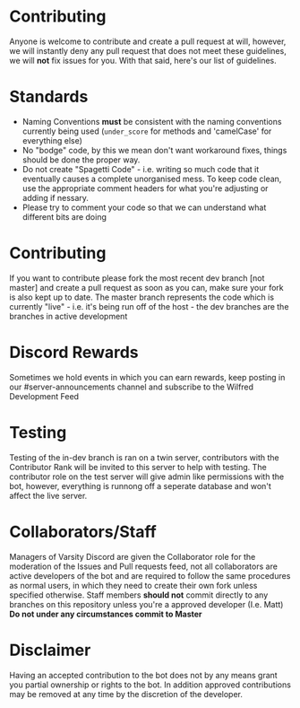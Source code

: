 # Contributing

Anyone is welcome to contribute and create a pull request at will, however, we will instantly deny any pull request that does not meet these guidelines, we will **not** fix issues for you.
With that said, here's our list of guidelines.

# Standards
- Naming Conventions **must** be consistent with the naming conventions currently being used (`under_score` for methods and 'camelCase' for everything else)    
- No "bodge" code, by this we mean don't want workaround fixes, things should be done the proper way.
- Do not create "Spagetti Code" - i.e. writing so much code that it eventually causes a complete unorganised mess. To keep code clean, use the appropriate comment headers for what you're adjusting or adding if nessary.
- Please try to comment your code so that we can understand what different bits are doing

# Contributing
If you want to contribute please fork the most recent dev branch [not master] and create a pull request as soon as you can, make sure your fork is also kept up to date.
The master branch represents the code which is currently "live" - i.e. it's being run off of the host - the dev branches are the branches in active development

# Discord Rewards
Sometimes we hold events in which you can earn rewards, keep posting in our #server-announcements channel and subscribe to the Wilfred Development Feed

# Testing
Testing of the in-dev branch is ran on a twin server, contributors with the Contributor Rank will be invited to this server to help with testing. The contributor role on the test server will give admin like permissions with the bot, however, everything is runnong off a seperate database and won't affect the live server.

# Collaborators/Staff
Managers of Varsity Discord are given the Collaborator role for the moderation of the Issues and Pull requests feed, not all collaborators are active developers of the bot and are required to follow the same procedures as normal users, in which they need to create their own fork unless specified otherwise.
Staff members **should not** commit directly to any branches on this repository unless you're a approved developer (I.e. Matt)
**Do not under any circumstances commit to Master**

# Disclaimer
Having an accepted contribution to the bot does not by any means grant you partial ownership or rights to the bot. In addition approved contributions may be removed at any time by the discretion of the developer. 
